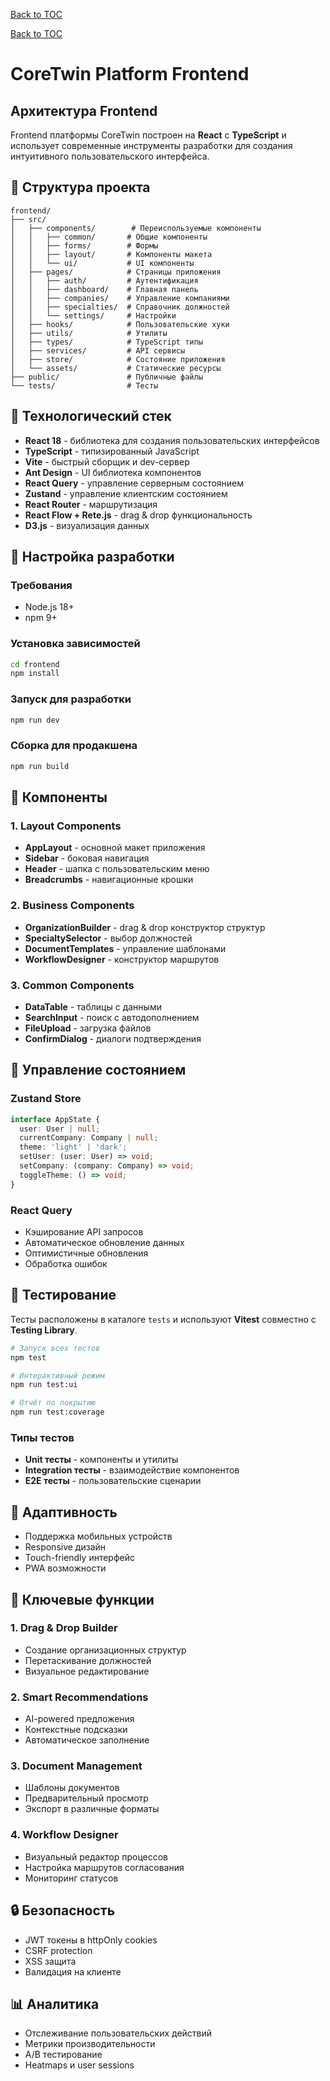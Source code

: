 [Back to TOC](../basic_toc.md#readme--3--md)

[Back to TOC](../comprehensive_toc.md#readme--3--md)

# CoreTwin Platform Frontend

## Архитектура Frontend

Frontend платформы CoreTwin построен на **React** с **TypeScript** и использует современные инструменты разработки для создания интуитивного пользовательского интерфейса.

## 📁 Структура проекта

```
frontend/
├── src/
│   ├── components/        # Переиспользуемые компоненты
│   │   ├── common/       # Общие компоненты
│   │   ├── forms/        # Формы
│   │   ├── layout/       # Компоненты макета
│   │   └── ui/           # UI компоненты
│   ├── pages/            # Страницы приложения
│   │   ├── auth/         # Аутентификация
│   │   ├── dashboard/    # Главная панель
│   │   ├── companies/    # Управление компаниями
│   │   ├── specialties/  # Справочник должностей
│   │   └── settings/     # Настройки
│   ├── hooks/            # Пользовательские хуки
│   ├── utils/            # Утилиты
│   ├── types/            # TypeScript типы
│   ├── services/         # API сервисы
│   ├── store/            # Состояние приложения
│   └── assets/           # Статические ресурсы
├── public/               # Публичные файлы
└── tests/                # Тесты
```

## 🚀 Технологический стек

- **React 18** - библиотека для создания пользовательских интерфейсов
- **TypeScript** - типизированный JavaScript
- **Vite** - быстрый сборщик и dev-сервер
- **Ant Design** - UI библиотека компонентов
- **React Query** - управление серверным состоянием
- **Zustand** - управление клиентским состоянием
- **React Router** - маршрутизация
- **React Flow + Rete.js** - drag & drop функциональность
- **D3.js** - визуализация данных

## 🔧 Настройка разработки

### Требования
- Node.js 18+
- npm 9+

### Установка зависимостей
```bash
cd frontend
npm install
```

### Запуск для разработки
```bash
npm run dev
```

### Сборка для продакшена
```bash
npm run build
```

## 🎨 Компоненты

### 1. Layout Components
- **AppLayout** - основной макет приложения
- **Sidebar** - боковая навигация
- **Header** - шапка с пользовательским меню
- **Breadcrumbs** - навигационные крошки

### 2. Business Components
- **OrganizationBuilder** - drag & drop конструктор структур
- **SpecialtySelector** - выбор должностей
- **DocumentTemplates** - управление шаблонами
- **WorkflowDesigner** - конструктор маршрутов

### 3. Common Components
- **DataTable** - таблицы с данными
- **SearchInput** - поиск с автодополнением
- **FileUpload** - загрузка файлов
- **ConfirmDialog** - диалоги подтверждения

## 🔄 Управление состоянием

### Zustand Store
```typescript
interface AppState {
  user: User | null;
  currentCompany: Company | null;
  theme: 'light' | 'dark';
  setUser: (user: User) => void;
  setCompany: (company: Company) => void;
  toggleTheme: () => void;
}
```

### React Query
- Кэширование API запросов
- Автоматическое обновление данных
- Оптимистичные обновления
- Обработка ошибок

## 🧪 Тестирование

Тесты расположены в каталоге `tests` и используют **Vitest** совместно с **Testing Library**.

```bash
# Запуск всех тестов
npm test

# Интерактивный режим
npm run test:ui

# Отчёт по покрытию
npm run test:coverage
```

### Типы тестов
- **Unit тесты** - компоненты и утилиты
- **Integration тесты** - взаимодействие компонентов
- **E2E тесты** - пользовательские сценарии

## 📱 Адаптивность

- Поддержка мобильных устройств
- Responsive дизайн
- Touch-friendly интерфейс
- PWA возможности

## 🎯 Ключевые функции

### 1. Drag & Drop Builder
- Создание организационных структур
- Перетаскивание должностей
- Визуальное редактирование

### 2. Smart Recommendations
- AI-powered предложения
- Контекстные подсказки
- Автоматическое заполнение

### 3. Document Management
- Шаблоны документов
- Предварительный просмотр
- Экспорт в различные форматы

### 4. Workflow Designer
- Визуальный редактор процессов
- Настройка маршрутов согласования
- Мониторинг статусов

## 🔒 Безопасность

- JWT токены в httpOnly cookies
- CSRF protection
- XSS защита
- Валидация на клиенте

## 📊 Аналитика

- Отслеживание пользовательских действий
- Метрики производительности
- A/B тестирование
- Heatmaps и user sessions
